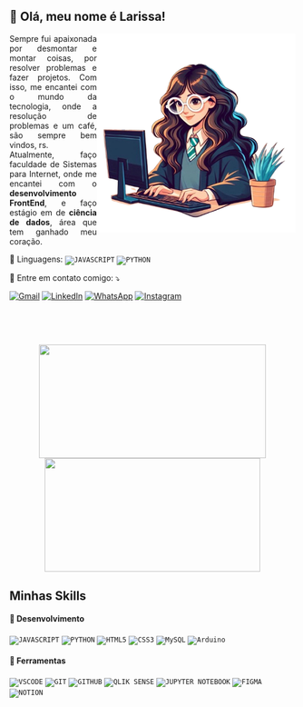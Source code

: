 <h2 align="left"> 💜 Olá, meu nome é Larissa! </h2>

<img src="logo.png" alt="ilustração, feita por IA, de uma menina mexendo em um computador" min-width="350px" max-width="350px" width="350px" align="right">


<p align="justify"> 
  Sempre fui apaixonada por desmontar e montar coisas, por resolver problemas e fazer projetos. Com isso, me encantei com o mundo da tecnologia, onde a resolução de problemas e um café, são sempre bem vindos, rs.
  <br>Atualmente, faço faculdade de Sistemas para Internet, onde me encantei com o <strong>desenvolvimento FrontEnd</strong>, e faço estágio em de <strong>ciência de dados</strong>, área
  que tem ganhado meu coração. 

<p align="left">
  🦄 Linguagens: 
  <code><img width="20px" src="https://cdn.jsdelivr.net/gh/devicons/devicon@latest/icons/javascript/javascript-plain.svg" title="JAVASCRIPT"/></code>
  <code><img width="20px" src="https://cdn.jsdelivr.net/gh/devicons/devicon@latest/icons/python/python-original-wordmark.svg" title="PYTHON"/></code>
</p>

<p align="left">
  💌 Entre em contato comigo: ⤵️
</p>

<p align="left">
  <a href="mailto:vpinheiro.larissa@gmail.com" title="Gmail">
  <img src="https://img.shields.io/badge/-Gmail-FF0000?style=flat-square&labelColor=FF0000&logo=gmail&logoColor=white&link=LINK-DO-SEU-GMAIL" alt="Gmail"/></a>
  <a href="https://www.linkedin.com/in/larissa-pinheiro-dev/" title="LinkedIn">
  <img src="https://img.shields.io/badge/-Linkedin-0e76a8?style=flat-square&logo=Linkedin&logoColor=white&link=LINK-DO-SEU-LINKEDIN" alt="LinkedIn"/></a>
  <a href="https://wa.me/61996378644" title="WhatsApp">
  <img src="https://img.shields.io/badge/-WhatsApp-25d366?style=flat-square&labelColor=25d366&logo=whatsapp&logoColor=white&link=API-DO-SEU-WHATSAPP" alt="WhatsApp"/></a>
  <a href="https://www.instagram.com/_larisvp/" title="Instagram">
  <img src="https://img.shields.io/badge/-Instagram-DF0174?style=flat-square&labelColor=DF0174&logo=instagram&logoColor=white&link=LINK-DO-SEU-INSTAGRAM" alt="Instagram"/></a>
</p>

<br> <br>

##
<div align=center>
  <a href="https://github.com/LariGranger/github-readme-stats">
  <img height=200 width=400 align="center" src="https://github-readme-stats.vercel.app/api?username=LariGranger&show_icons=true&theme=radical" />
</a>
<a href="https://github.com/LariGranger/convoychat">
  <img height=200 width=380 align="center" src="https://github-readme-stats.vercel.app/api/top-langs?username=LariGranger&show_icons=true&theme=radical&layout=compact&langs_count=8&card_width=320" />
</a>
</div>

## Minhas Skills

<h4>💜 Desenvolvimento</h4>
<!--*Aplicações e dados*-->

<code><img width="30px" src="https://cdn.jsdelivr.net/gh/devicons/devicon@latest/icons/javascript/javascript-plain.svg" title="JAVASCRIPT"/></code>
<code><img width="30px" src="https://cdn.jsdelivr.net/gh/devicons/devicon@latest/icons/python/python-original-wordmark.svg" title="PYTHON"/></code>
<code><img width="30px" src="https://cdn.jsdelivr.net/gh/devicons/devicon@latest/icons/html5/html5-original-wordmark.svg" title="HTML5"/></code> 
<code><img width="30px" src="https://cdn.jsdelivr.net/gh/devicons/devicon@latest/icons/css3/css3-original-wordmark.svg" title="CSS3"/></code> 
<code><img width="30px" src="https://cdn.jsdelivr.net/gh/devicons/devicon@latest/icons/mysql/mysql-original-wordmark.svg" title="MySQL"/></code> 
<code><img width="30px" src="https://cdn.jsdelivr.net/gh/devicons/devicon@latest/icons/arduino/arduino-original-wordmark.svg" title="Arduino"/></code> 


<h4>💼 Ferramentas</h4>
<!--espaço-->
<code><img width="30px" src="https://cdn.jsdelivr.net/gh/devicons/devicon@latest/icons/vscode/vscode-original.svg" title="VSCODE"/></code>
<code><img width="30px" src="https://cdn.jsdelivr.net/gh/devicons/devicon@latest/icons/git/git-original.svg" title="GIT"/></code>
<code><img width="30px" src="https://cdn.jsdelivr.net/gh/devicons/devicon@latest/icons/github/github-original.svg" title="GITHUB"/></code>
<code><img width="30px" src="https://www.svgrepo.com/show/354242/qlik.svg" title="QLIK SENSE"></code>
<code><img width="30px" src="https://cdn.jsdelivr.net/gh/devicons/devicon@latest/icons/jupyter/jupyter-original-wordmark.svg" title="JUPYTER NOTEBOOK"/></code>
<code><img width="30px" src="https://cdn.jsdelivr.net/gh/devicons/devicon@latest/icons/figma/figma-original.svg" title="FIGMA"/></code>
<code><img width="30px" src="https://cdn.jsdelivr.net/gh/devicons/devicon@latest/icons/notion/notion-original.svg" title="NOTION"/></code>

<!--
https://devicon.dev/
https://github.com/devicons/devicon/tree/master/icons
https://github.com/anuraghazra/github-readme-stats
-->
<!--
![Snake animation](https://github.com/LariGranger/LariGranger/blob/output/github-contribution-grid-snake.svg)
-->


